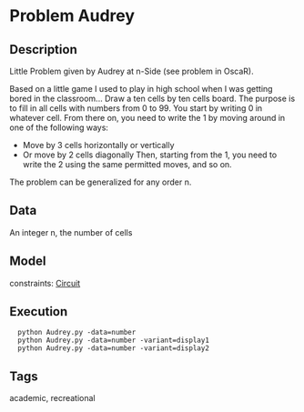 # Problem Audrey
## Description
Little Problem given by Audrey at n-Side (see problem in OscaR).

Based on a little game I used to play in high school when I was getting bored in the classroom...
Draw a ten cells by ten cells board.
The purpose is to fill in all cells with numbers from 0 to 99.
You start by writing 0 in whatever cell.
From there on, you need to write the 1 by moving around in one of the following ways:
  - Move by 3 cells horizontally or vertically
  - Or move by 2 cells diagonally
Then, starting from the 1, you need to write the 2 using the same permitted moves, and so on.

The problem can be generalized for any order n.


## Data
  An integer n, the number of cells

## Model
  constraints: [Circuit](http://pycsp.org/documentation/constraints/Circuit)

## Execution
```
  python Audrey.py -data=number
  python Audrey.py -data=number -variant=display1
  python Audrey.py -data=number -variant=display2
```

## Tags
  academic, recreational
